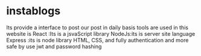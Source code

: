 # instablogs
Its provide a interface to post our post in daily basis
tools are used in this website is 
React :Its is a jsvaScript library
NodeJs:its is server site language
Express :its is node library
HTML,
CSS,
and fully authentication and more safe by use jwt and password hashing 

